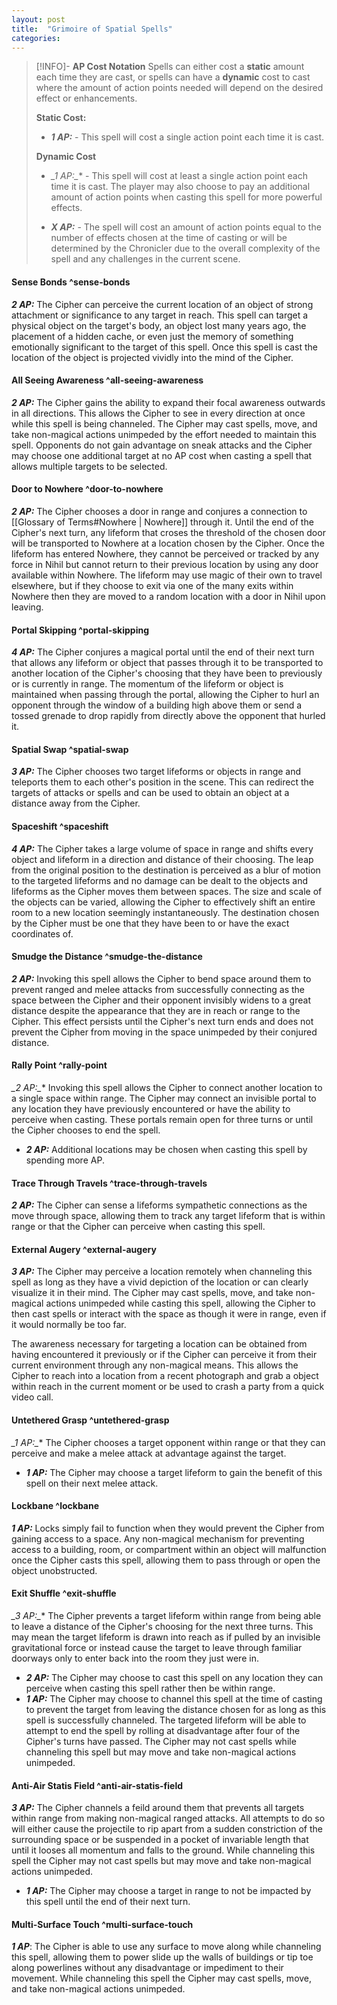 ```yaml
---
layout: post
title:  "Grimoire of Spatial Spells"
categories: 
---
```

> [!INFO]- **AP Cost Notation**
> Spells can either cost a **static** amount each time they are cast, or spells can have a **dynamic** cost to cast where the amount of action points needed will depend on the desired effect or enhancements. 
>
> **Static Cost:**
> - **_1 AP:_** - This spell will cost a single action point each time it is cast. 
> 
> **Dynamic Cost**
> - **_1 AP*:_** - This spell will cost at least a single action point each time it is cast. The player may also choose to pay an additional amount of action points when casting this spell for more powerful effects. 
> 
> - **_X AP:_** - The spell will cost an amount of action points equal to the number of effects chosen at the time of casting or will be determined by the Chronicler due to the overall complexity of the spell and any challenges in the current scene. 

#### Sense Bonds ^sense-bonds
**_2 AP:_** The Cipher can perceive the current location of an object of strong attachment or significance to any target in reach. This spell can target a physical object on the target's body, an object lost many years ago, the placement of a hidden cache, or even just the memory of something emotionally significant to the target of this spell. Once this spell is cast the location of the object is projected vividly into the mind of the Cipher. 

#### All Seeing Awareness ^all-seeing-awareness
**_2 AP:_** The Cipher gains the ability to expand their focal awareness outwards in all directions. This allows the Cipher to see in every direction at once while this spell is being channeled. The Cipher may cast spells, move, and take non-magical actions unimpeded by the effort needed to maintain this spell. Opponents do not gain advantage on sneak attacks and the Cipher may choose one additional target at no AP cost when casting a spell that allows multiple targets to be selected. 

#### Door to Nowhere ^door-to-nowhere
**_2 AP:_** The Cipher chooses a door in range and conjures a connection to [[Glossary of Terms#Nowhere | Nowhere]] through it. Until the end of the Cipher's next turn, any lifeform that croses the threshold of the chosen door will be transported to Nowhere at a location chosen by the Cipher. Once the lifeform has entered Nowhere, they cannot be perceived or tracked by any force in Nihil but cannot return to their previous location by using any door available within Nowhere. The lifeform may use magic of their own to travel elsewhere, but if they choose to exit via one of the many exits within Nowhere then they are moved to a random location with a door in Nihil upon leaving. 

#### Portal Skipping ^portal-skipping
**_4 AP:_** The Cipher conjures a magical portal until the end of their next turn that allows any lifeform or object that passes through it to be transported to another location of the Cipher's choosing that they have been to previously or is currently in range. The momentum of the lifeform or object is maintained when passing through the portal, allowing the Cipher to hurl an opponent through the window of a building high above them or send a tossed grenade to drop rapidly from directly above the opponent that hurled it.

#### Spatial Swap ^spatial-swap
**_3 AP:_** The Cipher chooses two target lifeforms or objects in range and teleports them to each other's position in the scene. This can redirect the targets of attacks or spells and can be used to obtain an object at a distance away from the Cipher. 

#### Spaceshift ^spaceshift
**_4 AP:_** The Cipher takes a large volume of space in range and shifts every object and lifeform in a direction and distance of their choosing. The leap from the original position to the destination is perceived as a blur of motion to the targeted lifeforms and no damage can be dealt to the objects and lifeforms as the Cipher moves them between spaces. The size and scale of the objects can be varied, allowing the Cipher to effectively shift an entire room to a new location seemingly instantaneously. The destination chosen by the Cipher must be one that they have been to or have the exact coordinates of. 

#### Smudge the Distance ^smudge-the-distance
**_2 AP:_** Invoking this spell allows the Cipher to bend space around them to prevent ranged and melee attacks from successfully connecting as the space between the Cipher and their opponent invisibly widens to a great distance despite the appearance that they are in reach or range to the Cipher. This effect persists until the Cipher's next turn ends and does not prevent the Cipher from moving in the space unimpeded by their conjured distance. 

#### Rally Point ^rally-point
**_2 AP*:_** Invoking this spell allows the Cipher to connect another location to a single space within range. The Cipher may connect an invisible portal to any location they have previously encountered or have the ability to perceive when casting. These portals remain open for three turns or until the Cipher chooses to end the spell. 
- **_2 AP:_** Additional locations may be chosen when casting this spell by spending more AP. 

#### Trace Through Travels ^trace-through-travels
**_2 AP:_** The Cipher can sense a lifeforms sympathetic connections as the move through space, allowing them to track any target lifeform that is within range or that the Cipher can perceive when casting this spell. 

#### External Augery ^external-augery
**_3 AP:_** The Cipher may perceive a location remotely when channeling this spell as long as they have a vivid depiction of the location or can clearly visualize it in their mind. The Cipher may cast spells, move, and take non-magical actions unimpeded while casting this spell, allowing the Cipher to then cast spells or interact with the space as though it were in range, even if it would normally be too far. 

The awareness necessary for targeting a location can be obtained from having encountered it previously or if the Cipher can perceive it from their current environment through any non-magical means. This allows the Cipher to reach into a location from a recent photograph and grab a object within reach in the current moment or be used to crash a party from a quick video call. 

#### Untethered Grasp ^untethered-grasp
**_1 AP*:_** The Cipher chooses a target opponent within range or that they can perceive and make a melee attack at advantage against the target. 
- **_1 AP:_** The Cipher may choose a target lifeform to gain the benefit of this spell on their next melee attack.

#### Lockbane ^lockbane
**_1 AP:_** Locks simply fail to function when they would prevent the Cipher from gaining access to a space. Any non-magical mechanism for preventing access to a building, room, or compartment within an object will malfunction once the Cipher casts this spell, allowing them to pass through or open the object unobstructed. 

#### Exit Shuffle ^exit-shuffle
**_3 AP*:_** The Cipher prevents a target lifeform within range from being able to leave a distance of the Cipher's choosing for the next three turns. This may mean the target lifeform is drawn into reach as if pulled by an invisible gravitational force or instead cause the target to leave through familiar doorways only to enter back into the room they just were in. 
- **_2 AP:_** The Cipher may choose to cast this spell on any location they can perceive when casting this spell rather then be within range. 
- **_1 AP:_** The Cipher may choose to channel this spell at the time of casting to prevent the target from leaving the distance chosen for as long as this spell is successfully channeled. The targeted lifeform will be able to attempt to end the spell by rolling at disadvantage after four of the Cipher's turns have passed. The Cipher may not cast spells while channeling this spell but may move and take non-magical actions unimpeded. 

#### Anti-Air Statis Field ^anti-air-statis-field
**_3 AP:_** The Cipher channels a feild around them that prevents all targets within range from making non-magical ranged attacks. All attempts to do so will either cause the projectile to rip apart from a sudden constriction of the surrounding space or be suspended in a pocket of invariable length that until it looses all momentum and falls to the ground. While channeling this spell the Cipher may not cast spells but may move and take non-magical actions unimpeded.
- **_1 AP:_** The Cipher may choose a target in range to not be impacted by this spell until the end of their next turn. 

#### Multi-Surface Touch ^multi-surface-touch
**_1 AP_**: The Cipher is able to use any surface to move along while channeling this spell, allowing them to power slide up the walls of buildings or tip toe along powerlines without any disadvantage or impediment to their movement. While channeling this spell the Cipher may cast spells, move, and take non-magical actions unimpeded. 


